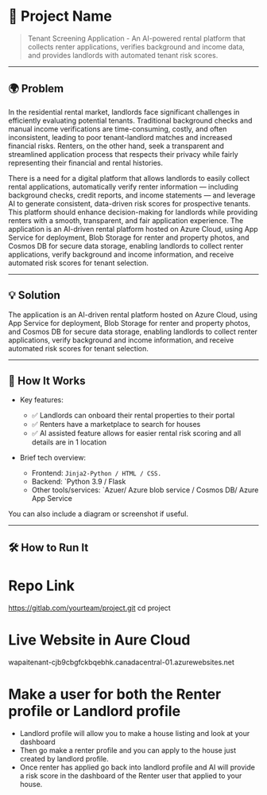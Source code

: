 # 🚀 Project Name

> Tenant Screening Application - An AI-powered rental platform that collects renter applications, verifies background and income data, and provides landlords with automated tenant risk scores.

---

## 🌍 Problem

In the residential rental market, landlords face significant challenges in efficiently evaluating potential tenants. Traditional background checks and manual income verifications are time-consuming, costly, and often inconsistent, leading to poor tenant-landlord matches and increased financial risks. Renters, on the other hand, seek a transparent and streamlined application process that respects their privacy while fairly representing their financial and rental histories.

There is a need for a digital platform that allows landlords to easily collect rental applications, automatically verify renter information — including background checks, credit reports, and income statements — and leverage AI to generate consistent, data-driven risk scores for prospective tenants. This platform should enhance decision-making for landlords while providing renters with a smooth, transparent, and fair application experience.
The application is an AI-driven rental platform hosted on Azure Cloud, using App Service for deployment, Blob Storage for renter and property photos, and Cosmos DB for secure data storage, enabling landlords to collect renter applications, verify background and income information, and receive automated risk scores for tenant selection.



---

## 💡 Solution

The application is an AI-driven rental platform hosted on Azure Cloud, using App Service for deployment, Blob Storage for renter and property photos, and Cosmos DB for secure data storage, enabling landlords to collect renter applications, verify background and income information, and receive automated risk scores for tenant selection.

---

## 🧠 How It Works

- Key features:
  - ✅ Landlords can onboard their rental properties to their portal
  - ✅ Renters have a marketplace to search for houses
  - ✅ AI assisted feature allows for easier rental risk scoring and all details are in 1 location

- Brief tech overview:
  - Frontend: `Jinja2-Python / HTML / CSS.`
  - Backend: `Python 3.9 / Flask
  - Other tools/services: `Azuer/ Azure blob service / Cosmos DB/ Azure App Service

You can also include a diagram or screenshot if useful.

---

## 🛠️ How to Run It

# Repo Link
https://gitlab.com/yourteam/project.git
cd project

# Live Website in Aure Cloud
wapaitenant-cjb9cbgfckbqebhk.canadacentral-01.azurewebsites.net

# Make a user for both the Renter profile or Landlord profile
-  Landlord profile will allow you to make a house listing and look at your dashboard
- Then go make a renter profile and you can apply to the house just created by landlord profile.
- Once renter has applied go back into landlord profile and AI will provide a risk score in the dashboard of the Renter user that applied to your house.
